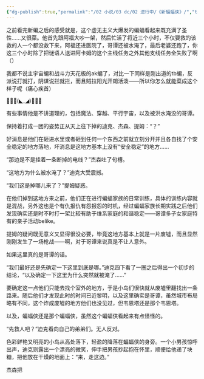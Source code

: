 ```yaml
---
{"dg-publish":true,"permalink":"/02 小说/03 dc/02 进行中/《新蝙蝠侠》/","tags":["创作/10_其他/乙女向/否","创作/02_衍生/dc","创作/03_类型/故事片段","创作/04_进度/进行中","创作/10_其他/NSFW/否"],"noteIcon":""}
---
```



之前看完新蝙之后的感受就是，这个虚无主义大爆发的蝙蝠看起来既充满了圣性……又很菜。他首先跟阿福大吵一架，然后忙活了将近三个小时，不仅要救的该救的人一个都没救下来，阿福还进医院了，哥谭还被水淹了，最后老婆还跑了，你这三个小时除了把谜语人送进阿卡姆的这个主线任务之外其他支线任务全失败了啊（）

我都不说主宇宙蝙和战斗力天花板的ak蝙了，对比一下同样是刚出道的tb蝙，反派说打就打，阴谋说拦就拦，而且贼拉阳光开朗活泼——所以你怎么就能菜成这个样子呢（痛心疾首）

🦇🦇🦇(◣_◢)🦇🦇🦇

有些事情他是不讲道理的，包括魔法、穿越、平行宇宙，以及被洪水淹没的哥谭。

保持着打成一团的姿势正从天上往下掉的迪克、杰森、提姆：“？”

好消息是他们在砸进水里或者砸到任何一个东西之前就立刻分开并且各自找了个安全稳定的地方落地，坏消息是这地方基本上没有“安全稳定”的地方……

“那边是不是挂着一条断掉的电线？”杰森吐了句槽。

“这地方为什么被水淹了？”迪克大受震撼。

“我们这是掉哪儿来了？”提姆疑惑。

在他们掉到这地方来之前，他们正在进行蝙蝠家族的日常训练，具体的训练内容就是混战，另外这也是个有仇报仇有怨报怨的时机，经过蝙蝠家族长期实践之后他们发现确实还是时不时打一架比较有助于维系家庭的和谐稳定——哥谭多子女家庭特有的亲子活动belike。

提姆的疑问既无意义又显得很没必要，毕竟这地方基本上就是一片废墟，而且显然刚刚发生了一场枪战——啊，对于哥谭来说真是不让人意外。

如果这里真的是哥谭的话。

“我们最好还是先确定一下这里到底是哪。”迪克四下看了一圈之后得出一个初步的结论，“以及确定一下这里为什么突然就被淹了……”

要确定这一点他们只能去找个室外的地方，于是小鸟们很快就从废墟里翻找出一条路来。随后他们才发现此时的时间已近黎明，以及这里确实是哥谭，虽然城市布局略有不同，这个炸成废墟的地方他们也没见过，但韦恩塔还是那个韦恩塔。

以及，蝙蝠侠还是那个蝙蝠侠，虽然这个蝙蝠侠看起来有点怪怪的。

“先救人吧？”迪克看向自己的弟弟们。无人反对。

色彩鲜艳又明亮的小鸟从高处落下，轻盈的降落在蝙蝠侠的身旁。一个小男孩惊呼出声，迪克则露出一个漂亮的微笑，伸手把男孩抄起抱在怀里，顺便给他递了块糖，把他放在干燥的地面上：“来，走这边。”

杰森把